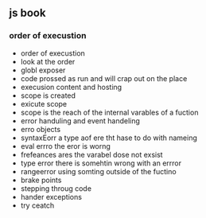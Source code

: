 ## js book
### order of execustion 
- order of execustion 
- look at the order 
- globl exposer 
- code prossed as run and will crap out on the place
- execusion content and hosting 
- scope is created
- exicute scope
- scope is the reach of the internal varables of a fuction 
- error handuling and event handeling 
- erro objects 
- syntaxEorr a type aof ere tht hase to do with nameing
- eval errro the eror is worng 
- frefeances ares the varabel dose not exsist
- type error there is somehtin wrong with an errror
- rangeerror using somting outside of the fuctino 
-  brake points 
- stepping throug code 
- hander exceptions
- try ceatch 